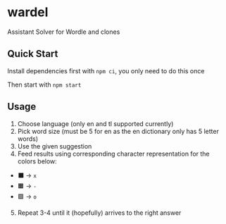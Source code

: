 # wardel
Assistant Solver for Wordle and clones

## Quick Start
Install dependencies first with `npm ci`, you only need to do this once

Then start with `npm start`


## Usage
1. Choose language (only en and tl supported currently)
2. Pick word size (must be 5 for en as the en dictionary only has 5 letter words)
3. Use the given suggestion
4. Feed results using corresponding character representation for the colors below:
  - ⬛ -> `x`
  - 🟧 -> `-`
  - 🟩 -> `o`
5. Repeat 3-4 until it (hopefully) arrives to the right answer
